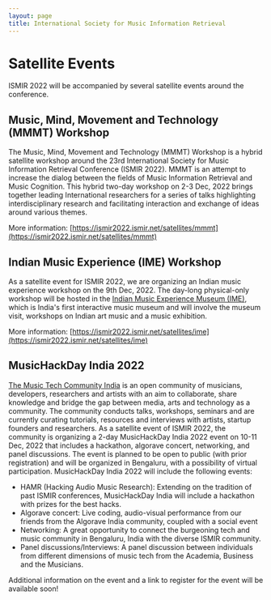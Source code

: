 ```yaml
---
layout: page
title: International Society for Music Information Retrieval
---
```


# Satellite Events

ISMIR 2022 will be accompanied by several satellite events around the conference. 

## Music, Mind, Movement and Technology (MMMT) Workshop
The Music, Mind, Movement and Technology (MMMT) Workshop is a hybrid satellite workshop around the 23rd International Society for Music Information Retrieval Conference (ISMIR 2022). MMMT is an attempt to increase the dialog between the fields of Music Information Retrieval and Music Cognition. This hybrid two-day workshop on 2-3 Dec, 2022 brings together leading International researchers for a series of talks highlighting interdisciplinary research and facilitating interaction and exchange of ideas around various themes. 

More information: [https://ismir2022.ismir.net/satellites/mmmt](https://ismir2022.ismir.net/satellites/mmmt)

## Indian Music Experience (IME) Workshop

As a satellite event for ISMIR 2022, we are organizing an Indian music experience workshop on the 9th Dec, 2022. The day-long physical-only workshop will be hosted in the [Indian Music Experience Museum (IME)](https://indianmusicexperience.org/), which is India's first interactive music museum and will involve the museum visit, workshops on Indian art music and a music exhibition. 

More information: [https://ismir2022.ismir.net/satellites/ime](https://ismir2022.ismir.net/satellites/ime)

## MusicHackDay India 2022
[The Music Tech Community India](https://musictechcommunity.org/) is an open community of musicians, developers, researchers and artists with an aim to collaborate, share knowledge and bridge the gap between media, arts and technology as a community. The community conducts talks, workshops, seminars and are currently curating tutorials, resources and interviews with artists, startup founders and researchers. As a satellite event of ISMIR 2022, the community is organizing a 2-day MusicHackDay India 2022 event on 10-11 Dec, 2022 that includes a hackathon, algorave concert, networking, and panel discussions. The event is planned to be open to public (with prior registration) and will be organized in Bengaluru, with a possibility of virtual participation. MusicHackDay India 2022 will include the following events: 

* HAMR (Hacking Audio Music Research): Extending on the tradition of past ISMIR conferences, MusicHackDay India will include a hackathon with prizes for the best hacks. 
* Algorave concert: Live coding, audio-visual performance from our friends from the Algorave India community, coupled with a social event
* Networking: A great opportunity to connect the burgeoning tech and music community in Bengaluru, India with the diverse ISMIR community. 
* Panel discussions/Interviews: A panel discussion between individuals from different dimensions of music tech from the Academia, Business and the Musicians. 

Additional information on the event and a link to register for the event will be available soon!
